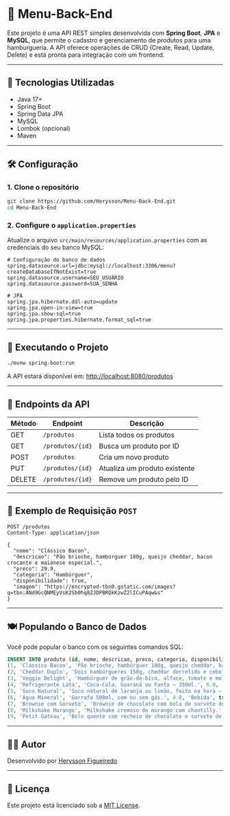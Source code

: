 # 🍔 Menu-Back-End

Este projeto é uma API REST simples desenvolvida com **Spring Boot**, **JPA** e **MySQL**, que permite o cadastro e gerenciamento de produtos para uma hamburgueria. A API oferece operações de CRUD (Create, Read, Update, Delete) e está pronta para integração com um frontend.

---

## 🔧 Tecnologias Utilizadas

- Java 17+
- Spring Boot
- Spring Data JPA
- MySQL
- Lombok (opcional)
- Maven

---

## 🛠️ Configuração

### 1. Clone o repositório

```bash
git clone https://github.com/Herysson/Menu-Back-End.git
cd Menu-Back-End
````

### 2. Configure o `application.properties`

Atualize o arquivo `src/main/resources/application.properties` com as credenciais do seu banco MySQL:

```properties
# Configuração do banco de dados
spring.datasource.url=jdbc:mysql://localhost:3306/menu?createDatabaseIfNotExist=true
spring.datasource.username=SEU_USUÁRIO
spring.datasource.password=SUA_SENHA

# JPA
spring.jpa.hibernate.ddl-auto=update
spring.jpa.open-in-view=true
spring.jpa.show-sql=true
spring.jpa.properties.hibernate.format_sql=true
```

---

## 🚀 Executando o Projeto

```bash
./mvnw spring-boot:run
```

A API estará disponível em:
[http://localhost:8080/produtos](http://localhost:8080/produtos)

---

## 📌 Endpoints da API

| Método | Endpoint         | Descrição                     |
| ------ | ---------------- | ----------------------------- |
| GET    | `/produtos`      | Lista todos os produtos       |
| GET    | `/produtos/{id}` | Busca um produto por ID       |
| POST   | `/produtos`      | Cria um novo produto          |
| PUT    | `/produtos/{id}` | Atualiza um produto existente |
| DELETE | `/produtos/{id}` | Remove um produto pelo ID     |

---

## 🧪 Exemplo de Requisição `POST`

```http
POST /produtos
Content-Type: application/json

{
  "nome": "Clássico Bacon",
  "descricao": "Pão brioche, hambúrguer 180g, queijo cheddar, bacon crocante e maionese especial.",
  "preco": 29.9,
  "categoria": "Hambúrguer",
  "disponibilidade": true,
  "imagem": "https://encrypted-tbn0.gstatic.com/images?q=tbn:ANd9GcQNMEyVsK2Sb0hq8ZJDPBRQkKzwZ2lICuPAqw&s"
}
```

---

## 🍽️ Populando o Banco de Dados

Você pode popular o banco com os seguintes comandos SQL:

```sql
INSERT INTO produto (id, nome, descricao, preco, categoria, disponibilidade, imagem) VALUES
(1, 'Clássico Bacon', 'Pão brioche, hambúrguer 180g, queijo cheddar, bacon crocante e maionese especial.', 29.9, 'Hambúrguer', true, 'https://encrypted-tbn0.gstatic.com/images?q=tbn:ANd9GcQNMEyVsK2Sb0hq8ZJDPBRQkKzwZ2lICuPAqw&s'),
(2, 'Cheddar Duplo', 'Dois hambúrgueres 150g, cheddar derretido e cebola caramelizada.', 34.5, 'Hambúrguer', true, 'https://api-middleware-mcd.mcdonaldscupones.com/media/image/product$kzXWKJ6A/200/200/original?country=br'),
(3, 'Veggie Delight', 'Hambúrguer de grão-de-bico, alface, tomate e molho vegano no pão integral.', 27.0, 'Hambúrguer', true, 'https://goldenparadisebd.com/wp-content/uploads/2024/12/Veggie-Delight-Burger.jpg'),
(4, 'Refrigerante Lata', 'Coca-Cola, Guaraná ou Fanta – 350ml.', 6.0, 'Bebida', true, 'https://zaffari.vtexassets.com/arquivos/ids/276576/1007841-00.jpg?v=638802406334870000'),
(5, 'Suco Natural', 'Suco natural de laranja ou limão, feito na hora – 300ml.', 8.0, 'Bebida', true, 'https://cantinagoodlanche.com.br/wp-content/uploads/2020/07/beneficios-dos-sucos-naturais-1-alfa-hotel.jpg'),
(6, 'Água Mineral', 'Garrafa 500ml, com ou sem gás.', 4.0, 'Bebida', true, 'https://encrypted-tbn0.gstatic.com/images?q=tbn:ANd9GcQmE-kl1CimSZ8Z6wd2ff0GYQJVXgHAntYFbg&s'),
(7, 'Brownie com Sorvete', 'Brownie de chocolate com bola de sorvete de creme e calda de chocolate.', 14.9, 'Sobremesa', true, 'https://www.specialita.com/wp-content/uploads/2022/07/brownie-de-chocoavela-com-sorvete.jpg'),
(8, 'Milkshake Morango', 'Milkshake cremoso de morango com chantilly.', 12.0, 'Sobremesa', true, 'https://img.cdndsgni.com/preview/10101275.jpg'),
(9, 'Petit Gateau', 'Bolo quente com recheio de chocolate e sorvete de creme.', 15.9, 'Sobremesa', true, 'https://receitatodahora.com.br/wp-content/uploads/2022/02/petit-gateau-scaled.jpg');
```

---

## 👨‍💻 Autor

Desenvolvido por [Herysson Figueiredo](https://github.com/Herysson)

---

## 📜 Licença

Este projeto está licenciado sob a [MIT License](LICENSE).




